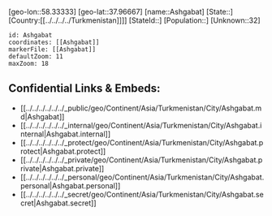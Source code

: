 ﻿---
location: [37.96667,58.33333]
mapzoom: [7,12] 
mapmarker: city 
type: City
tags:
- geo/City


SpocWebEntityId: 35956
isDeleted: false
confidential: public

---
[geo-lon::58.33333]
[geo-lat::37.96667]
[name::Ashgabat]
[State::]
[Country:[[../../../../Turkmenistan]]]]
[StateId::]
[Population::]
[Unknown::32]


```leaflet
id: Ashgabat
coordinates: [[Ashgabat]]
markerFile: [[Ashgabat]]
defaultZoom: 11 
maxZoom: 18
```


## Confidential Links & Embeds: 
- [[../../../../../../_public/geo/Continent/Asia/Turkmenistan/City/Ashgabat.md|Ashgabat]] 
- [[../../../../../../_internal/geo/Continent/Asia/Turkmenistan/City/Ashgabat.internal|Ashgabat.internal]] 
- [[../../../../../../_protect/geo/Continent/Asia/Turkmenistan/City/Ashgabat.protect|Ashgabat.protect]] 
- [[../../../../../../_private/geo/Continent/Asia/Turkmenistan/City/Ashgabat.private|Ashgabat.private]] 
- [[../../../../../../_personal/geo/Continent/Asia/Turkmenistan/City/Ashgabat.personal|Ashgabat.personal]] 
- [[../../../../../../_secret/geo/Continent/Asia/Turkmenistan/City/Ashgabat.secret|Ashgabat.secret]] 
